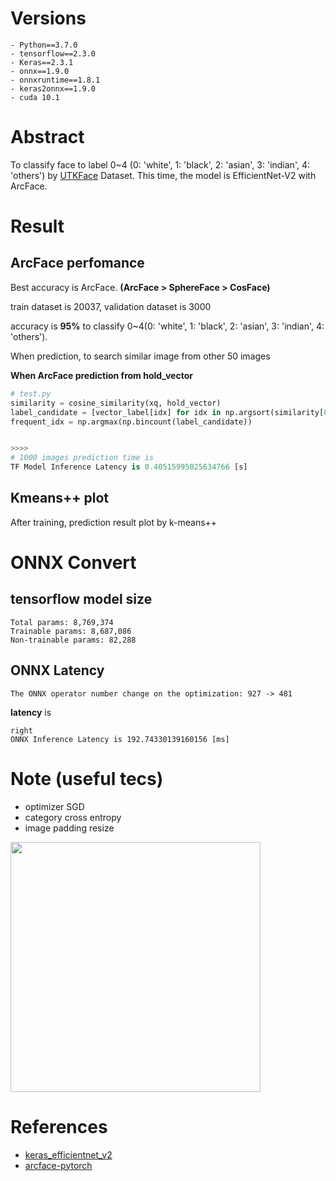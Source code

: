 # Versions
```
- Python==3.7.0
- tensorflow==2.3.0
- Keras==2.3.1
- onnx==1.9.0
- onnxruntime==1.8.1
- keras2onnx==1.9.0
- cuda 10.1
```

# Abstract
To classify face to label 0~4 (0: 'white', 1: 'black', 2: 'asian', 3: 'indian', 4: 'others') by [UTKFace](https://susanqq.github.io/UTKFace/) Dataset.
This time, the model is EfficientNet-V2 with ArcFace.




# Result

## ArcFace perfomance

Best accuracy is ArcFace. <b>(ArcFace > SphereFace > CosFace)</b>

train dataset is 20037, validation dataset is 3000

accuracy is <b>95%</b> to classify 0~4(0: 'white', 1: 'black', 2: 'asian', 3: 'indian', 4: 'others').

When prediction, to search similar image from other 50 images

<b>When ArcFace prediction from hold_vector</b>
```python
# test.py
similarity = cosine_similarity(xq, hold_vector)
label_candidate = [vector_label[idx] for idx in np.argsort(similarity[0])[::-1][:20]]
frequent_idx = np.argmax(np.bincount(label_candidate))


>>>>
# 1000 images prediction time is
TF Model Inference Latency is 0.40515995025634766 [s]
```


## Kmeans++ plot
After training, prediction result plot by k-means++



# ONNX Convert

## tensorflow model size
```
Total params: 8,769,374
Trainable params: 8,687,086
Non-trainable params: 82,288
```

## ONNX Latency 
```The ONNX operator number change on the optimization: 927 -> 481```

<b>latency</b> is 
```
right
ONNX Inference Latency is 192.74330139160156 [ms]
```


# Note (useful tecs)
- optimizer SGD
- category cross entropy
- image padding resize

<img src="https://user-images.githubusercontent.com/48679574/145761032-264e07fc-a5c5-4048-87ce-41c52dc97a74.png" width="400px">


# References

- [keras_efficientnet_v2](https://github.com/leondgarse/keras_efficientnet_v2/blob/main/keras_efficientnet_v2/progressive_train_test.py)
- [arcface-pytorch](https://github.com/ronghuaiyang/arcface-pytorch/blob/master/models/metrics.py)

